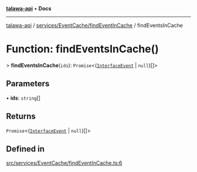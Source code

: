 [**talawa-api**](../../../../README.md) • **Docs**

***

[talawa-api](../../../../modules.md) / [services/EventCache/findEventInCache](../README.md) / findEventsInCache

# Function: findEventsInCache()

\> **findEventsInCache**(`ids`): `Promise`\<([`InterfaceEvent`](../../../../models/Event/interfaces/InterfaceEvent.md) \| `null`)[]\>

## Parameters

• **ids**: `string`[]

## Returns

`Promise`\<([`InterfaceEvent`](../../../../models/Event/interfaces/InterfaceEvent.md) \| `null`)[]\>

## Defined in

[src/services/EventCache/findEventInCache.ts:6](https://github.com/PalisadoesFoundation/talawa-api/blob/a87b45a1c490c996c3a8a52e117ecbaa4742ef49/src/services/EventCache/findEventInCache.ts#L6)
